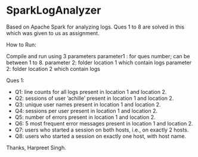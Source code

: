 # SparkLogAnalyzer

Based on Apache Spark for analyzing logs.
Ques 1 to 8 are solved in this which was given to us as assignment.

How to Run:

Compile and run using 3 parameters
  parameter1 : for ques number; can be between 1 to 8.
  parameter 2: folder location 1 which contain logs
  parameter 2: folder location 2 which contain logs
  
Ques 1:
* Q1: line counts for all logs present in location 1 and location 2.
* Q2: sessions of user ’achille’ present in location 1 and location 2.
* Q3: unique user names present in location 1 and location 2.
* Q4: sessions per user present in location 1 and location 2.
* Q5: number of errors present in location 1 and location 2.
* Q6: 5 most frequent error messages present in location 1 and location 2.
* Q7: users who started a session on both hosts, i.e., on exactly 2 hosts.
* Q8: users who started a session on exactly one host, with host name.

Thanks,
Harpreet Singh.
